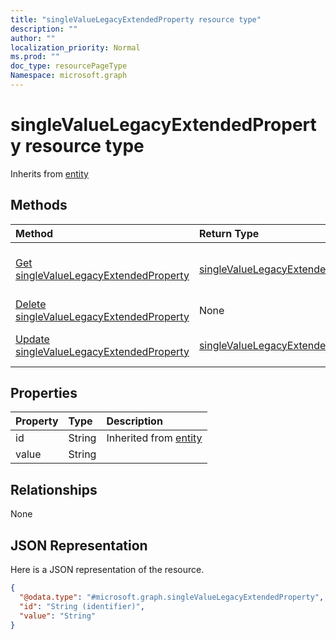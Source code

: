 ```yaml
---
title: "singleValueLegacyExtendedProperty resource type"
description: ""
author: ""
localization_priority: Normal
ms.prod: ""
doc_type: resourcePageType
Namespace: microsoft.graph
---
```



# singleValueLegacyExtendedProperty resource type




Inherits from [entity](../resources/entity.md)

## Methods
|Method|Return Type|Description|
|:---|:---|:---|
|[Get singleValueLegacyExtendedProperty](../api/singlevaluelegacyextendedproperty-get.md)|[singleValueLegacyExtendedProperty](../resources/singleValueLegacyExtendedProperty.md)|Read properties and relationships of the [singleValueLegacyExtendedProperty](../resources/singlevaluelegacyextendedproperty.md) object.|
|[Delete singleValueLegacyExtendedProperty](../api/singlevaluelegacyextendedproperty-delete.md)|None|Deletes a [singleValueLegacyExtendedProperty](../resources/singlevaluelegacyextendedproperty.md).|
|[Update singleValueLegacyExtendedProperty](../api/singlevaluelegacyextendedproperty-update.md)|[singleValueLegacyExtendedProperty](../resources/singleValueLegacyExtendedProperty.md)|Update the properties of a [singleValueLegacyExtendedProperty](../resources/singlevaluelegacyextendedproperty.md) object.|

## Properties
|Property|Type|Description|
|:---|:---|:---|
|id|String| Inherited from [entity](../resources/entity.md)|
|value|String||

## Relationships
None

## JSON Representation
Here is a JSON representation of the resource.
<!-- {
  "blockType": "resource",
  "keyProperty": "id",
  "@odata.type": "microsoft.graph.singleValueLegacyExtendedProperty",
  "baseType": "microsoft.graph.entity",
  "openType": false
}
-->
``` json
{
  "@odata.type": "#microsoft.graph.singleValueLegacyExtendedProperty",
  "id": "String (identifier)",
  "value": "String"
}
```

